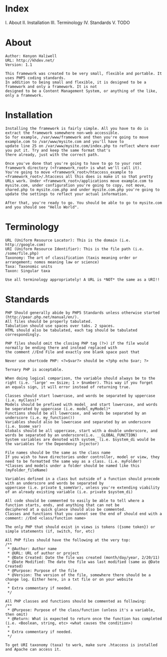 # Index #
I. About
II. Installation
III. Terminology
IV. Standards
V. TODO

# About #
    Author: Kenyon Haliwell
    URL: http://khdev.net/
    Version: 1.1
    
    This framework was created to be very small, flexible and portable. It uses PHP5 coding standards.
    In addition to being small and flexible, it is designed to be a framework and only a framework. It is not
    designed to be a Content Management System, or anything of the like, only a framework.

# Installation #
    Installing the framework is fairly simple. All you have to do is extract the framework somewhere non-web accessible.
    So for example, /var/www/framework and then you're going to move example.com to /var/www/mysite.com and you'll have to
    update line 25 on /var/www/mysite.com/index.php to reflect where ever you put it. Try and keep the same format that's
    there already, just with the correct path.
    
    Once you've done that you're going to have to go to your root framework directory (<framework_root> is what we'll call it).
    You're going to move <framework_root>/htaccess_example to <framework_root>/.htaccess all this does is make it so that pretty
    URLs work. Under <framework_root>/applications move example.com to mysite.com, under configuration you're going to copy, not move,
    shared.php to mysite.com.php and under mysite.com.php you're going to update the settings to reflect your actual information.
    
    After that, you're ready to go. You should be able to go to mysite.com and you should see "Hello World".

# Terminology #
    URL (Uniform Resource Locator): This is the domain (i.e. http://google.com)
    URI (Uniform Resource Identifier): This is the file path (i.e. /some/file.php)
    Taxonomy: The art of classification (taxis meaning order or arrangement; nomos meaning law or science)
    Taxa: Taxonomic units
    Taxon: Singular taxa
    
    Use all terminology appropriately! A URL is *NOT* the same as a URI!!

# Standards #
    PHP Should generally abide by PHP5 Standards unless otherwise started (http://pear.php.net/manual/en/).
    All files should be properly tabulated.
    Tabulation should use spaces over tabs. 2 spaces.
    HTML should also be tabulated, each tag should be tabulated correspondingly.
    
    PHP files should omit the closing PHP tag (?>) if the file would normally be ending there and instead replaced with
    the comment //End File and exactly one blank space past that
    
    Never use shortcode PHP: <?=$var?> should be <?php echo $var; ?>
    
    Ternary PHP is acceptable.
    
    When doing logical comparison, the variable should always be to the right (i.e. 'large' == $size; 1 > $number). This way if you forget
    an equals sign, it will error instead of returning true.
    
    Classes should start lowercase, and words be separated by uppercase (i.e. myClass)*
    Models should be prefixed with model_ and start lowercase, and words be seperated by uppercase (i.e. model_myModel)*
    Functions should be all lowercase, and words be separated by an underscore (i.e. my_function())
    Variables should also be lowercase and separated by an underscore (i.e. $some_var)
    Globals should be all uppercase, start with a double underscore, and words be separated by an underscore(i.e. __GLOBAL_FUNCTION)
    System variables are denoted with system_ (i.e. $system_di would be the variables for the Dependency Injector)
    
    File names should be the same as the class name
    If you wish to have directories under controller, model or view, they need to be formatted the same way as a class. (i.e. myFolder)
    *Classes and models under a folder should be named like this (myFolder_fileName)
    
    Variables defined in a class but outside of a function should precede with an underscore and words be separated by
    uppercase (i.e. private $_someVar), unless you're extending viability of an already existing variable (i.e. private $system_di)
    
    All code should be commented to easily be able to tell where a function starts, ends, and anything that can not be
    deciphered at a quick glance should also be commented.
    Classes and functions that you cannot see the end of should end with a comment: //End <class/function name>
    
    The only PHP that should exist in views is tokens ({some token}) or simple statements (if, switch, for, etc)
    
    All PHP files should have the following at the very top:
    /**
     * @Author: Author name
     * @URL: URL of author or project
     * @Date Created: Date the file was created (month/day/year, 2/20/11)
     * @Date Modified: The date the file was last modified (same as @Date Created)
     * @Purpose: Purpose of the file
     * @Version: The version of the file, somewhere there should be a change log. Either here, in a txt file or on your website
     *
     * Extra commentary if needed.
     */
    
    All PHP classes and functions should be commented as following:
    /**
     * @Purpose: Purpose of the class/function (unless it's a variable, then omit)
     * @Return: What is expected to return once the function has completed (i.e. <Boolean, string, etc> <what causes the condition>)
     *
     * Extra commentary if needed.
     */
     
    To get URI taxonomy (taxa) to work, make sure .htaccess is installed and Apache can access it.